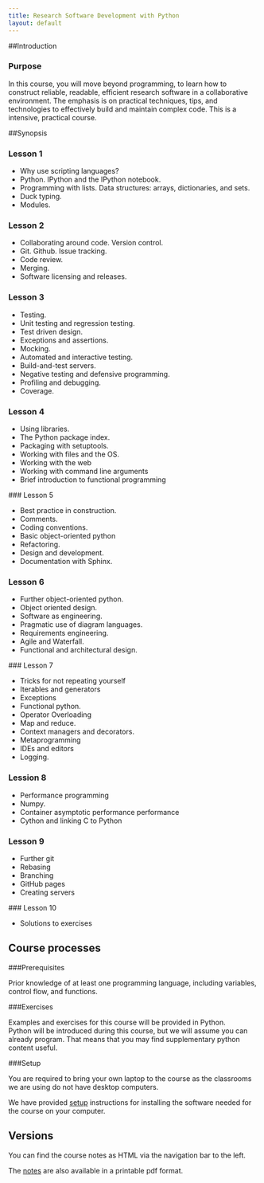 ```yaml
---
title: Research Software Development with Python
layout: default
---
```


##Introduction

### Purpose

In this course, you will move beyond programming, to learn how to construct reliable, readable,
efficient research software in a collaborative environment. The emphasis is on practical techniques,
tips, and technologies to effectively build and maintain complex code.
This is a intensive, practical course.

##Synopsis

### Lesson 1

* Why use scripting languages? 
* Python. IPython and the IPython notebook.
* Programming with lists. Data structures: arrays, dictionaries, and sets. 
* Duck typing.
* Modules.

### Lesson 2

* Collaborating around code. Version control.
* Git. Github. Issue tracking.
* Code review.
* Merging.
* Software licensing and releases.

### Lesson 3

* Testing.
* Unit testing and regression testing.
* Test driven design.
* Exceptions and assertions.
* Mocking.
* Automated and interactive testing.
* Build-and-test servers.
* Negative testing and defensive programming.
* Profiling and debugging.
* Coverage.

### Lesson 4

* Using libraries.
* The Python package index.
* Packaging with setuptools.
* Working with files and the OS.
* Working with the web
* Working with command line arguments
* Brief introduction to functional programming

### Lesson 5

* Best practice in construction.
* Comments.
* Coding conventions.
* Basic object-oriented python
* Refactoring.
* Design and development.
* Documentation with Sphinx.

### Lesson 6

* Further object-oriented python.
* Object oriented design.
* Software as engineering.
* Pragmatic use of diagram languages.
* Requirements engineering.
* Agile and Waterfall.
* Functional and architectural design.

### Lesson 7

* Tricks for not repeating yourself
* Iterables and generators
* Exceptions
* Functional python.
* Operator Overloading
* Map and reduce.
* Context managers and decorators.
* Metaprogramming
* IDEs and editors
* Logging.

### Lession 8

* Performance programming
* Numpy.
* Container asymptotic performance performance
* Cython and linking C to Python

### Lesson 9

* Further git
* Rebasing
* Branching
* GitHub pages
* Creating servers

### Lesson 10

* Solutions to exercises

## Course processes

###Prerequisites

Prior knowledge of at least one programming language, including variables, control flow, and functions.

###Exercises

Examples and exercises for this course will be provided in Python.  
Python will be introduced during this course, but we will assume you can already
program. That means that you may find supplementary python content useful.

###Setup

You are required to bring your own laptop to the course as the classrooms we are
 using do not have desktop computers.

We have provided [setup](installation) instructions for installing the software needed for the course on
your computer.

Versions
--------

You can find the course notes as HTML via the navigation bar to the left.

The [notes](notes.pdf) are also available in  a printable pdf format.
